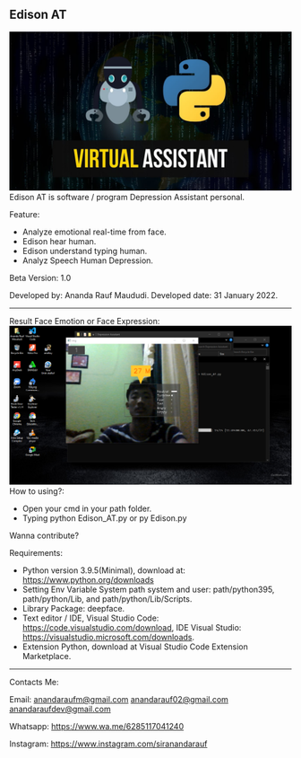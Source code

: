 Edison AT
-----------------------------------------------------------------------------------------------------------------------------------------------------------------------------------
![Wallpaper Program](https://raw.githubusercontent.com/AnandaRauf/Edison-AT-Emotional-Depression-Assistant-/main/Wall_Docu.jpg)
Edison AT is software / program Depression Assistant personal.

Feature:
- Analyze emotional real-time from face.
- Edison hear human.
- Edison understand typing human.
- Analyz Speech Human Depression.

Beta Version: 1.0

Developed by: Ananda Rauf Maududi.
Developed date: 31 January 2022.

-----------------------------------------------------------------------------------------------------------------------------------------------------------------------------------
Result Face Emotion or Face Expression: ![Result Program](https://raw.githubusercontent.com/AnandaRauf/Edison-AT-Emotional-Depression-Assistant-/main/Hasil.png)
How to using?:

- Open your cmd in your path folder.
- Typing python Edison_AT.py or py Edison.py

Wanna contribute?

Requirements:

- Python version 3.9.5(Minimal), download at: https://www.python.org/downloads 
- Setting Env Variable System path system and user: path/python395, path/python/Lib, and path/python/Lib/Scripts.
- Library Package: deepface.
- Text editor / IDE, Visual Studio Code: https://code.visualstudio.com/download, IDE Visual Studio: https://visualstudio.microsoft.com/downloads.
- Extension Python, download at Visual Studio Code Extension Marketplace.

---------------------------------------------------------------------------------------------------------------------------------------------------------------------------------

Contacts Me:

Email:
anandaraufm@gmail.com
anandarauf02@gmail.com
anandaraufdev@gmail.com

Whatsapp:
https://www.wa.me/6285117041240

Instagram:
https://www.instagram.com/siranandarauf


